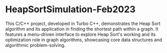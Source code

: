 # HeapSortSimulation-Feb2023
This C/C++ project, developed in Turbo C++, demonstrates the Heap Sort algorithm and its application in finding the shortest path within a graph. It features a menu-driven interface to explore Heap Sort's working and its optimization role in graph algorithms, showcasing core data structures and algorithmic problem-solving.
